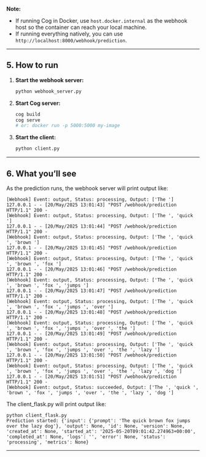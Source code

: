 **Note:**  
- If running Cog in Docker, use `host.docker.internal` as the webhook host so the container can reach your local machine.
- If running everything natively, you can use `http://localhost:8000/webhook/prediction`.

---

## 5. How to run

1. **Start the webhook server:**
   ```bash
   python webhook_server.py
   ```

2. **Start Cog server:**
   ```bash
   cog build
   cog serve
   # or: docker run -p 5000:5000 my-image
   ```

3. **Start the client:**
   ```bash
   python client.py
   ```

---

## 6. What you’ll see

As the prediction runs, the webhook server will print output like:

```
[Webhook] Event: output, Status: processing, Output: ['The ']
127.0.0.1 - - [20/May/2025 13:01:43] "POST /webhook/prediction HTTP/1.1" 200 -
[Webhook] Event: output, Status: processing, Output: ['The ', 'quick ']
127.0.0.1 - - [20/May/2025 13:01:44] "POST /webhook/prediction HTTP/1.1" 200 -
[Webhook] Event: output, Status: processing, Output: ['The ', 'quick ', 'brown ']
127.0.0.1 - - [20/May/2025 13:01:45] "POST /webhook/prediction HTTP/1.1" 200 -
[Webhook] Event: output, Status: processing, Output: ['The ', 'quick ', 'brown ', 'fox ']
127.0.0.1 - - [20/May/2025 13:01:46] "POST /webhook/prediction HTTP/1.1" 200 -
[Webhook] Event: output, Status: processing, Output: ['The ', 'quick ', 'brown ', 'fox ', 'jumps ']
127.0.0.1 - - [20/May/2025 13:01:47] "POST /webhook/prediction HTTP/1.1" 200 -
[Webhook] Event: output, Status: processing, Output: ['The ', 'quick ', 'brown ', 'fox ', 'jumps ', 'over ']
127.0.0.1 - - [20/May/2025 13:01:48] "POST /webhook/prediction HTTP/1.1" 200 -
[Webhook] Event: output, Status: processing, Output: ['The ', 'quick ', 'brown ', 'fox ', 'jumps ', 'over ', 'the ']
127.0.0.1 - - [20/May/2025 13:01:49] "POST /webhook/prediction HTTP/1.1" 200 -
[Webhook] Event: output, Status: processing, Output: ['The ', 'quick ', 'brown ', 'fox ', 'jumps ', 'over ', 'the ', 'lazy ']
127.0.0.1 - - [20/May/2025 13:01:50] "POST /webhook/prediction HTTP/1.1" 200 -
[Webhook] Event: output, Status: processing, Output: ['The ', 'quick ', 'brown ', 'fox ', 'jumps ', 'over ', 'the ', 'lazy ', 'dog ']
127.0.0.1 - - [20/May/2025 13:01:51] "POST /webhook/prediction HTTP/1.1" 200 -
[Webhook] Event: output, Status: succeeded, Output: ['The ', 'quick ', 'brown ', 'fox ', 'jumps ', 'over ', 'the ', 'lazy ', 'dog ']

```

The client_flask.py will print output like:

```
python client_flask.py
Prediction started: {'input': {'prompt': 'The quick brown fox jumps over the lazy dog'}, 'output': None, 'id': None, 'version': None, 'created_at': None, 'started_at': '2025-05-20T09:01:42.274963+00:00', 'completed_at': None, 'logs': '', 'error': None, 'status': 'processing', 'metrics': None}

```

---
